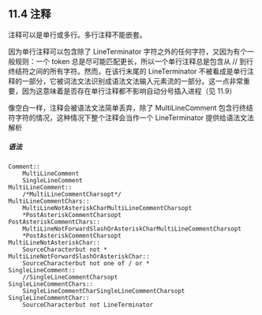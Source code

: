 ## 11.4 注释

注释可以是单行或多行。多行注释不能嵌套。

因为单行注释可以包含除了 LineTerminator 字符之外的任何字符，又因为有个一般规则：一个 token 总是尽可能匹配更长，所以一个单行注释总是包含从 // 到行终结符之间的所有字符。然而，在该行末尾的 LineTerminator 不被看成是单行注释的一部分，它被词法文法识别成语法文法输入元素流的一部分。这一点非常重要，因为这意味着是否存在单行注释都不影响自动分号插入进程（见 11.9）

像空白一样，注释会被语法文法简单丢弃，除了 MultiLineComment 包含行终结符字符的情况，这种情况下整个注释会当作一个 LineTerminator 提供给语法文法解析

##### 语法

```
Comment::
    MultiLineComment
    SingleLineComment
MultiLineComment::
    /*MultiLineCommentCharsopt*/
MultiLineCommentChars::
    MultiLineNotAsteriskCharMultiLineCommentCharsopt
    *PostAsteriskCommentCharsopt
PostAsteriskCommentChars::
    MultiLineNotForwardSlashOrAsteriskCharMultiLineCommentCharsopt
    *PostAsteriskCommentCharsopt
MultiLineNotAsteriskChar::
    SourceCharacterbut not *
MultiLineNotForwardSlashOrAsteriskChar::
    SourceCharacterbut not one of / or *
SingleLineComment::
    //SingleLineCommentCharsopt
SingleLineCommentChars::
    SingleLineCommentCharSingleLineCommentCharsopt
SingleLineCommentChar::
    SourceCharacterbut not LineTerminator
```



